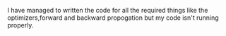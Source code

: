 I have managed to written the code for all the required things like the optimizers,forward and backward propogation but my code isn't running properly.
